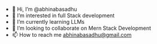 - 👋 Hi, I’m @abhinabasadhu
- 👀 I’m interested in full Stack development
- 🌱 I’m currently learning LLMs
- 💞️ I’m looking to collaborate on Mern Stack Development
- 📫 How to reach me abhinabasadhu@gmail.com
<!---
abhinabasadhu/abhinabasadhu is a ✨ special ✨ repository because its `README.md` (this file) appears on your GitHub profile.
You can click the Preview link to take a look at your changes.
--->
